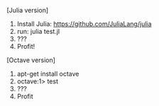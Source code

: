 [Julia version]

1) Install Julia: https://github.com/JuliaLang/julia
2) run: julia test.jl
3) ???
4) Profit!

[Octave version]
1) apt-get install octave
2) octave:1> test
3) ???
4) Profit